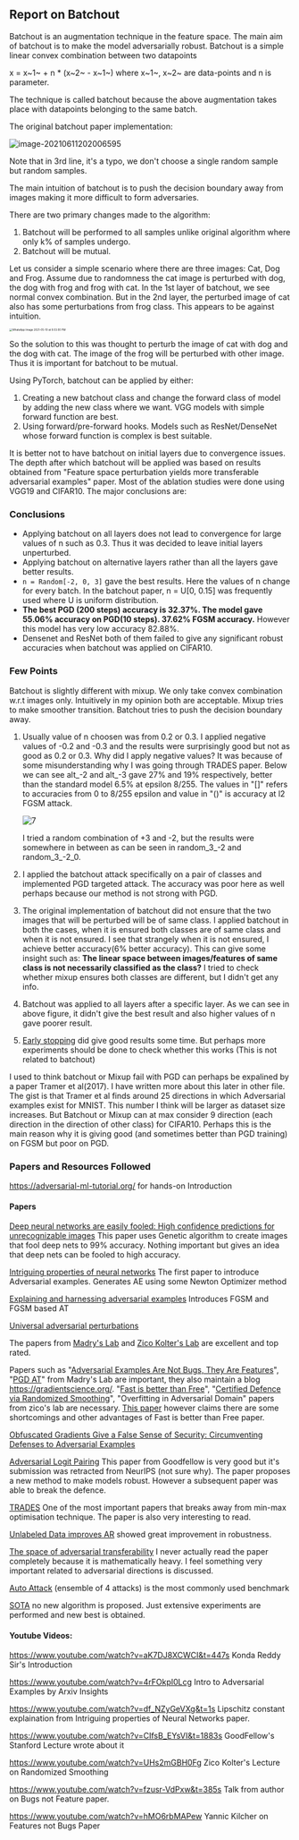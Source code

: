 ## Report on Batchout 



Batchout is an augmentation technique in the feature space. The main aim of batchout is to make the model adversarially robust. Batchout is a simple linear convex combination between two datapoints

x = x~1~ + n * (x~2~ - x~1~) where x~1~, x~2~ are data-points and n is parameter. 

The technique is called batchout because the above augmentation takes place with datapoints belonging to the same batch. 

The original batchout paper implementation:

![image-20210611202006595](/home/reshikesh/.config/Typora/typora-user-images/image-20210611202006595.png)

Note that in 3rd line, it's a typo, we don't choose a single random sample but random samples. 

The main intuition of batchout is to push the decision boundary away from images making it more difficult to form adversaries. 

There are two primary changes made to the algorithm:

1. Batchout will be performed to all samples unlike original algorithm where only k% of samples undergo.
2. Batchout will be mutual.

Let us consider a simple scenario where there are three images: Cat, Dog and Frog. Assume due to randomness the cat image is perturbed with dog, the dog with frog and frog with cat. In the 1st layer of batchout, we see normal convex combination. But in the 2nd layer, the perturbed image of cat also has some perturbations from frog class. This appears to be against intuition.   

<img src="/home/reshikesh/diary/pics/b.jpeg" alt="WhatsApp Image 2021-05-10 at 9.03.00 PM" style="zoom:33%;" />

So the solution to this was thought to perturb the image of cat with dog and the dog with cat. The image of the frog will be perturbed with other image. Thus it is important for batchout to be mutual.

Using PyTorch, batchout can be applied by either:

1. Creating a new batchout class and change the forward class of model by adding the new class where we want. VGG models with simple forward function are best.
2. Using forward/pre-forward hooks. Models such as ResNet/DenseNet whose forward function is complex is best suitable.

It is better not to have batchout on initial layers due to convergence issues. The depth after which batchout will be applied was based on results obtained from "Feature space perturbation yields more transferable adversarial examples" paper. Most of the ablation studies were done using VGG19 and CIFAR10. The major conclusions are:

### Conclusions

- Applying batchout on all layers does not lead to convergence for large values of n such as 0.3. Thus it was decided to leave initial layers unperturbed. 
- Applying batchout on alternative layers rather than all the layers gave better results.
- `n = Random[-2, 0, 3]`  gave the best results. Here the values of n change for every batch. In the batchout paper,  n = U[0, 0.15] was frequently used where U is uniform distribution. 
- **The best PGD (200 steps) accuracy is 32.37%. The model gave 55.06% accuracy on PGD(10 steps).  37.62% FGSM accuracy.** However this model has very low accuracy 82.88%.
- Densenet and ResNet both of them failed to give any significant robust accuracies when batchout was applied on CIFAR10. 




### Few Points

Batchout is slightly different with mixup. We only take convex combination w.r.t images only. Intuitively in my opinion both are acceptable. Mixup tries to make smoother transition. Batchout tries to push the decision boundary away.  

1. Usually value of n choosen was from 0.2 or 0.3.  I applied negative values of -0.2 and -0.3 and the results were surprisingly good but not as good as 0.2 or 0.3. Why did I apply negative values? It was because of some misunderstanding why I was going through TRADES paper. Below we can see alt_-2 and  alt_-3  gave 27% and 19% respectively, better than the standard model 6.5% at epsilon 8/255. The values in "[]" refers to accuracies from 0 to 8/255 epsilon and value in "()" is accuracy  at l2 FGSM attack. 

   ![7](/home/reshikesh/diary/pics_paper/7.png)

   I tried a random combination of +3 and -2, but the results were somewhere in between as can be seen in random_3_-2 and random_3_-2_0.

2. I applied the batchout attack specifically on a pair of classes and implemented PGD targeted attack. The accuracy was poor here as well perhaps because our method is not strong with PGD.

3. The original implementation of batchout did not ensure that the two images that will be perturbed will be of same class. I applied batchout in both the cases, when it is ensured both classes are of same class and when it is not ensured. I see that strangely when it is not ensured, I achieve better accuracy(6% better accuracy). This can give some insight such as: **The linear space between images/features of same class is not necessarily classified as the class?** I tried to check whether mixup ensures both classes are different, but I didn't get any info.

4. Batchout was applied to all layers after a specific layer. As we can see in above figure, it didn't give the best result and also higher values of n gave poorer result.

5. [Early stopping](https://github.com/locuslab/robust_overfitting) did give good results some time. But perhaps more experiments should be done to check whether this works (This is not related to batchout)

I used to think batchout or Mixup fail with PGD can perhaps be expalined by a paper Tramer et al(2017). I have written more about this later in other file. The gist is that Tramer et al finds around 25 directions in which Adversarial examples exist for MNIST. This number I think will be larger as dataset size increases. But  Batchout or Mixup can at max consider 9 direction (each direction in the direction of other class) for CIFAR10. Perhaps this is the main reason why it is giving good (and sometimes better than PGD training) on FGSM but poor on PGD.



### Papers and Resources Followed

https://adversarial-ml-tutorial.org/  for hands-on Introduction

#### Papers

[Deep neural networks are easily fooled: High confidence predictions for unrecognizable images](https://www.cv-foundation.org/openaccess/content_cvpr_2015/html/Nguyen_Deep_Neural_Networks_2015_CVPR_paper.html) This paper uses Genetic algorithm to create images that fool deep nets to 99% accuracy. Nothing important but gives an idea that deep nets can be fooled to high accuracy. 

[Intriguing properties of neural networks](https://arxiv.org/pdf/1312.6199.pdf)  The first paper to introduce Adversarial examples. Generates AE using some Newton Optimizer method

[Explaining and harnessing adversarial examples](https://arxiv.org/abs/1412.6572) Introduces FGSM and FGSM based AT

[Universal adversarial perturbations](https://arxiv.org/abs/1610.08401) 

The papers from [Madry's Lab](http://madry-lab.ml/) and [Zico Kolter's Lab](http://zicokolter.com/publications/) are excellent and top rated. 

Papers such as "[Adversarial Examples Are Not Bugs, They Are Features](https://arxiv.org/pdf/1905.02175)", "[PGD AT](https://arxiv.org/pdf/1706.06083.pdf)" from Madry's Lab are important, they also maintain a blog https://gradientscience.org/. "[Fast is better than Free](https://arxiv.org/pdf/2001.03994.pdf)", "[Certified Defence via Randomized Smoothing](https://arxiv.org/pdf/1902.02918.pdf)", "Overfitting in Adversarial Domain" papers from zico's lab are necessary. [This paper](https://proceedings.neurips.cc/paper/2020/file/b8ce47761ed7b3b6f48b583350b7f9e4-Paper.pdf) however claims there are some shortcomings and other advantages of Fast is better than Free paper.

[Obfuscated Gradients Give a False Sense of Security: Circumventing Defenses to Adversarial Examples](https://arxiv.org/abs/1802.00420)

[Adversarial Logit Pairing](https://arxiv.org/abs/1803.06373) This paper from Goodfellow is very good but it's submission was retracted from NeurIPS (not sure why). The paper proposes a new method to make models robust. However a subsequent paper was able to break the defence.

[TRADES](https://arxiv.org/pdf/1901.08573.pdf) One of the most important papers that breaks away from min-max optimisation technique. The paper is also very interesting to read.

[Unlabeled Data improves AR](https://arxiv.org/pdf/1905.13736.pdf) showed great improvement in robustness.

[The space of adversarial transferability](https://arxiv.org/pdf/1704.03453.pdf) I never actually read the paper completely because it is mathematically heavy. I feel something very important related to adversarial directions is discussed. 

[Auto Attack](https://github.com/fra31/auto-attack) (ensemble of 4 attacks) is the most commonly used benchmark

[SOTA](https://arxiv.org/pdf/2010.03593.pdf) no new algorithm is proposed. Just extensive experiments are performed and new best is obtained.

#### Youtube Videos:

https://www.youtube.com/watch?v=aK7DJ8XCWCI&t=447s Konda Reddy Sir's Introduction

https://www.youtube.com/watch?v=4rFOkpI0Lcg Intro to Adversarial Examples by Arxiv Insights

https://www.youtube.com/watch?v=df_NZyGeVXg&t=1s Lipschitz constant explaination from Intriguing properties of Neural Networks paper.

https://www.youtube.com/watch?v=CIfsB_EYsVI&t=1883s GoodFellow's Stanford Lecture wrote about it 

https://www.youtube.com/watch?v=UHs2mGBH0Fg Zico Kolter's Lecture on Randomized Smoothing

https://www.youtube.com/watch?v=fzusr-VdPxw&t=385s Talk from author on Bugs not Feature paper.

https://www.youtube.com/watch?v=hMO6rbMAPew Yannic Kilcher on Features not Bugs  Paper



